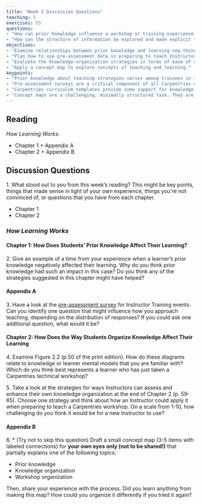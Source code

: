 ```yaml
---
title: "Week 2 Discussion Questions"
teaching: 5
exercises: 55
questions:
- "How can prior knowledge influence a workshop or training experience, and how can we plan to adjust to variation?"
- "How can the structure of information be explored and made explicit to support learning in a workshop or training event?"
objectives:
- "Examine relationships between prior knowledge and learning new things."
- "Plan how to use pre-assessment data in preparing to teach Instructor Training."
- "Evaluate the knowledge-organization strategies in terms of ease of use for new Instructors."
- "Apply a concept map to explore concepts of teaching and learning." 
keypoints:
- "Prior knowledge about teaching strategies varies among trainees in Instructor Training workshops. Being attentive to this will improve your impact."
- "Pre-assessment surveys are a critical component of all Carpentries workshops. Help us make them useful for you!"
- "Carpentries curriculum templates provide some support for knowledge organization. Instructors can implement additional strategies to help learners create useful connections."
- "Concept maps are a challenging, minimally structured task. They are useful for exploring concepts and relationships prior to teaching because they can make the organization of knowledge more explicit."
---
```

## Reading
_How Learning Works_: 
- Chapter 1 + Appendix A
- Chapter 2 + Appendix B

## Discussion Questions

1\. What stood out to you from this week’s reading? This might be key points, things that made sense in light of your own experience, things you're not convinced of, or questions that you have from each chapter.
- Chapter 1
- Chapter 2

### _How Learning Works_

#### Chapter 1: How Does Students’ Prior Knowledge Affect Their Learning?

2\.  Give an example of a time from your experience when a learner’s prior knowledge negatively affected their learning. Why do you think prior knowledge had 
such an impact in this case? Do you think any of the strategies suggested in this chapter might have helped?

#### Appendix A
3\. Have a look at the [pre-assessment survey](https://carpentries.github.io/assessment-archives/instructor-training-pre/instructor-training-pre.html) for 
Instructor Training events. Can you identify one question that might influence how you approach teaching, depending on the distribution of responses? If you 
could ask one additional question, what would it be?
    
#### Chapter 2: How Does the Way Students Organize Knowledge Affect Their Learning

4\. Examine Figure 2.2 (p.50 of the print edition). How do these diagrams relate to knowledge or learner mental models that 
you are familiar with? Which do you think best represents a learner who has just taken a Carpentries technical workshop? 

5\. Take a look at the strategies for ways Instructors can assess and enhance their own knowledge organization at the end of Chapter 2 (p. 59-65). Choose one strategy and think about how an Instructor could apply it when preparing to teach a Carpentries workshop. On a scale from 1-10, how challenging do you think it would be for a new Instructor to use?  

#### Appendix B
6\. \* (Try not to skip this question) Draft a small concept map (3-5 items with labeled connections) for **your own eyes only (not to be shared!)** that partially explains one of the following topics:

* Prior knowledge
* Knowledge organization
* Workshop organization

Then, share your experience with the process. Did you learn anything from making this map? How could you organize it differently if you tried it again?



